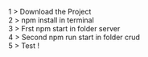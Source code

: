 1 > Download the Project </br>
2 > npm install in terminal</br>
3 > Frst npm start in folder server</br>
4 > Second npm run start in folder crud </br>
5 > Test !</br>
